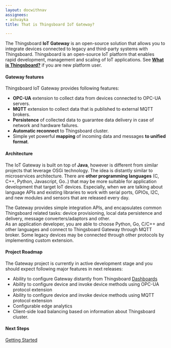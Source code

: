 ```yaml
---
layout: docwithnav
assignees:
- ashvayka
title: That is Thingsboard IoT Gateway?

---
```


The Thingsboard **IoT Gateway** is an open-source solution that allows you to integrate devices connected to legacy and third-party systems with Thingsboard.
Thingsboard is an open-source IoT platform that enables rapid development, management and scaling of IoT applications. See [**What is Thingsboard?**](/docs/getting-started-guides/what-is-thingsboard/) if you are new platform user. 

#### Gateway features

Thingsboard IoT Gateway provides following features:

 - **OPC-UA** extension to collect data from devices connected to OPC-UA servers.
 - **MQTT** extension to collect data that is published to external MQTT brokers.
 - **Persistence** of collected data to guarantee data delivery in case of network and hardware failures.
 - **Automatic reconnect** to Thingsboard cluster.
 - Simple yet powerful **mapping** of incoming data and messages **to unified format**.
  
#### Architecture  

The IoT Gateway is built on top of **Java**, however is different from similar projects that leverage OSGi technology.
The idea is distantly similar to microservices architecture.
There are **other programming languages** (C, C++, Python, Javascript, Go..) that may be more suitable for application development that target IoT devices.
Especially, when we are talking about language APIs and existing libraries to work with serial ports, GPIOs, I2C, and new modules and sensors that are released every day. 

The Gateway provides simple integration APIs, and encapsulates common Thingsboard related tasks: device provisioning, local data persistence and delivery, message converters/adaptors and other.      
As an application developer, you are able to choose Python, Go, C/C++ and other languages and connect to Thingsboard Gateway through MQTT broker. 
Some legacy devices may be connected through other protocols by implementing custom extension.  

#### Project Roadmap

The Gateway project is currently in active development stage and you should expect following major features in next releases:

 - Ability to configure Gateway distantly from Thingsboard [Dashboards](/docs/user-guide/visualization/)
 - Ability to configure device and invoke device methods using OPC-UA protocol extension
 - Ability to configure device and invoke device methods using MQTT protocol extension
 - Configurable edge analytics
 - Client-side load balancing based on information about Thingsboard cluster.

#### Next Steps

<p><a href="/docs/iot-gateway/getting-started" class="button">Getting Started</a></p>

